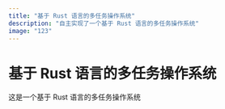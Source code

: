 ```yaml
---
title: "基于 Rust 语言的多任务操作系统"
description: "自主实现了一个基于 Rust 语言的多任务操作系统"
image: "123"
---
```


# 基于 Rust 语言的多任务操作系统

这是一个基于 Rust 语言的多任务操作系统
